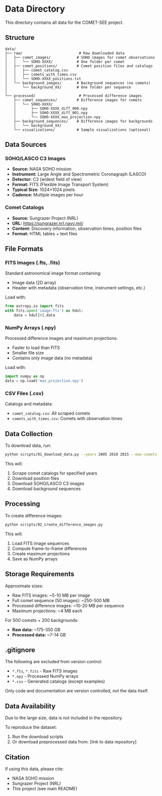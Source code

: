 # Data Directory

This directory contains all data for the COMET-SEE project.

## Structure

```
data/
├── raw/                          # Raw downloaded data
│   ├── comet_images/            # SOHO images for comet observations
│   │   └── SOHO-XXXX/           # One folder per comet
│   ├── comet_positions/         # Comet position files and catalogs
│   │   ├── comet_catalog.csv
│   │   ├── comets_with_times.csv
│   │   └── SOHO-XXXX_positions.txt
│   └── background_images/       # Background sequences (no comets)
│       └── background_XX/       # One folder per sequence
│
└── processed/                    # Processed difference images
    ├── comet_sequences/         # Difference images for comets
    │   └── SOHO-XXXX/
    │       ├── SOHO-XXXX_diff_000.npy
    │       ├── SOHO-XXXX_diff_001.npy
    │       └── SOHO-XXXX_max_projection.npy
    ├── background_sequences/    # Difference images for backgrounds
    │   └── background_XX/
    └── visualizations/          # Sample visualizations (optional)
```

## Data Sources

### SOHO/LASCO C3 Images

- **Source:** NASA SOHO mission
- **Instrument:** Large Angle and Spectrometric Coronagraph (LASCO)
- **Detector:** C3 (widest field of view)
- **Format:** FITS (Flexible Image Transport System)
- **Typical Size:** 1024×1024 pixels
- **Cadence:** Multiple images per hour

### Comet Catalogs

- **Source:** Sungrazer Project (NRL)
- **URL:** https://sungrazer.nrl.navy.mil/
- **Content:** Discovery information, observation times, position files
- **Format:** HTML tables + text files

## File Formats

### FITS Images (.fts, .fits)

Standard astronomical image format containing:
- Image data (2D array)
- Header with metadata (observation time, instrument settings, etc.)

Load with:
```python
from astropy.io import fits
with fits.open('image.fts') as hdul:
    data = hdul[0].data
```

### NumPy Arrays (.npy)

Processed difference images and maximum projections:
- Faster to load than FITS
- Smaller file size
- Contains only image data (no metadata)

Load with:
```python
import numpy as np
data = np.load('max_projection.npy')
```

### CSV Files (.csv)

Catalogs and metadata:
- `comet_catalog.csv`: All scraped comets
- `comets_with_times.csv`: Comets with observation times

## Data Collection

To download data, run:

```bash
python scripts/01_download_data.py --years 2005 2010 2015 --max-comets 50
```

This will:
1. Scrape comet catalogs for specified years
2. Download position files
3. Download SOHO/LASCO C3 images
4. Download background sequences

## Processing

To create difference images:

```bash
python scripts/02_create_difference_images.py
```

This will:
1. Load FITS image sequences
2. Compute frame-to-frame differences
3. Create maximum projections
4. Save as NumPy arrays

## Storage Requirements

Approximate sizes:
- Raw FITS images: ~5-10 MB per image
- Full comet sequence (50 images): ~250-500 MB
- Processed difference images: ~10-20 MB per sequence
- Maximum projections: ~4 MB each

For 500 comets + 200 backgrounds:
- **Raw data:** ~175-350 GB
- **Processed data:** ~7-14 GB

## .gitignore

The following are excluded from version control:
- `*.fts`, `*.fits` - Raw FITS images
- `*.npy` - Processed NumPy arrays
- `*.csv` - Generated catalogs (except examples)

Only code and documentation are version controlled, not the data itself.

## Data Availability

Due to the large size, data is not included in the repository.

To reproduce the dataset:
1. Run the download scripts
2. Or download preprocessed data from: [link to data repository]

## Citation

If using this data, please cite:
- NASA SOHO mission
- Sungrazer Project (NRL)
- This project (see main README)